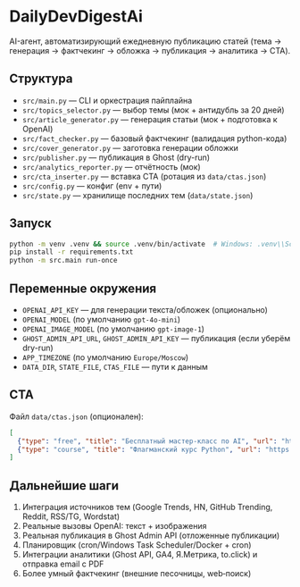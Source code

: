 # DailyDevDigestAi

AI-агент, автоматизирующий ежедневную публикацию статей (тема → генерация → фактчекинг → обложка → публикация → аналитика → CTA).

## Структура

- `src/main.py` — CLI и оркестрация пайплайна
- `src/topics_selector.py` — выбор темы (мок + антидубль за 20 дней)
- `src/article_generator.py` — генерация статьи (мок + подготовка к OpenAI)
- `src/fact_checker.py` — базовый фактчекинг (валидация python-кода)
- `src/cover_generator.py` — заготовка генерации обложки
- `src/publisher.py` — публикация в Ghost (dry-run)
- `src/analytics_reporter.py` — отчётность (мок)
- `src/cta_inserter.py` — вставка CTA (ротация из `data/ctas.json`)
- `src/config.py` — конфиг (env + пути)
- `src/state.py` — хранилище последних тем (`data/state.json`)

## Запуск

```bash
python -m venv .venv && source .venv/bin/activate  # Windows: .venv\\Scripts\\activate
pip install -r requirements.txt
python -m src.main run-once
```

## Переменные окружения

- `OPENAI_API_KEY` — для генерации текста/обложек (опционально)
- `OPENAI_MODEL` (по умолчанию `gpt-4o-mini`)
- `OPENAI_IMAGE_MODEL` (по умолчанию `gpt-image-1`)
- `GHOST_ADMIN_API_URL`, `GHOST_ADMIN_API_KEY` — публикация (если уберём dry-run)
- `APP_TIMEZONE` (по умолчанию `Europe/Moscow`)
- `DATA_DIR`, `STATE_FILE`, `CTAS_FILE` — пути к данным

## CTA

Файл `data/ctas.json` (опционален):

```json
[
  {"type": "free", "title": "Бесплатный мастер‑класс по AI", "url": "https://example.com/free-ai"},
  {"type": "course", "title": "Флагманский курс Python", "url": "https://example.com/course"}
]
```

## Дальнейшие шаги

1. Интеграция источников тем (Google Trends, HN, GitHub Trending, Reddit, RSS/TG, Wordstat)
2. Реальные вызовы OpenAI: текст + изображения
3. Реальная публикация в Ghost Admin API (отложенные публикации)
4. Планировщик (cron/Windows Task Scheduler/Docker + cron)
5. Интеграции аналитики (Ghost API, GA4, Я.Метрика, to.click) и отправка email с PDF
6. Более умный фактчекинг (внешние песочницы, web‑поиск)
